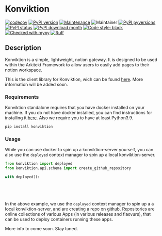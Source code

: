 # Konviktion

[![codecov](https://codecov.io/gh/jhnnsrs/konviktion/branch/main/graph/badge.svg?token=UGXEA2THBV)](https://codecov.io/gh/jhnnsrs/konviktion)
[![PyPI version](https://badge.fury.io/py/konviktion.svg)](https://pypi.org/project/konviktion/)
[![Maintenance](https://img.shields.io/badge/Maintained%3F-yes-green.svg)](https://pypi.org/project/konviktion/)
![Maintainer](https://img.shields.io/badge/maintainer-jhnnsrs-blue)
[![PyPI pyversions](https://img.shields.io/pypi/pyversions/konviktion.svg)](https://pypi.python.org/pypi/konviktion/)
[![PyPI status](https://img.shields.io/pypi/status/konviktion.svg)](https://pypi.python.org/pypi/konviktion/)
[![PyPI download month](https://img.shields.io/pypi/dm/konviktion.svg)](https://pypi.python.org/pypi/konviktion/)
[![Code style: black](https://img.shields.io/badge/code%20style-black-000000.svg)](https://github.com/psf/black)
[![Checked with mypy](http://www.mypy-lang.org/static/mypy_badge.svg)](http://mypy-lang.org/)
[![Ruff](https://img.shields.io/endpoint?url=https://raw.githubusercontent.com/astral-sh/ruff/main/assets/badge/v2.json)](https://github.com/jhnnsrs/konviktion)


## Description

Konviktion is a simple, lightweight, notion gateway. It is designed to be used within
the Arkitekt Framework to allow users to easily add pages to their notion workspace.

This is the client library for Konviktion, wich can be found [here](https://github.com/arkitektio/konviktion-server).
More information will be added soon.

### Requirements

Konviktion standalone requires that you have docker installed on your machine. If you do not have docker installed, you can find
instructions for installing it [here](https://docs.docker.com/get-docker/). 
Also we require you to have at least Python3.9.

```bash
pip install konviktion
```

### Usage

While you can use docker to spin up a konviktion-server yourself, you can also use the `deployed` context manager to spin up
a local konviktion-server.
    
```python
from konviktion import deployed 
from konviktion.api.schema import create_github_repository

with deployed():

    

    

```

In the above example, we use the `deployed` context manager to spin up a a local konviktion-server, and are creating
a repo on github. Repositories are online collections of various Apps (in various releases and flaovurs), that can be
used to deploy containers running these apps.

More info to come soon. Stay tuned.




